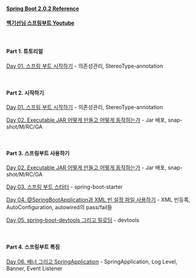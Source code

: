 #### [Spring Boot 2.0.2 Reference](https://docs.spring.io/spring-boot/docs/2.0.2.RELEASE/reference/htmlsingle/)

#### [백기선님 스프링부트 Youtube](https://www.youtube.com/watch?v=CnmTCMRTbxo&list=PLfI752FpVCS8tDT1QEYwcXmkKDz-_6nm3)

&nbsp;
&nbsp;

#### Part 1. 튜토리얼

[Day 01. 스프링 부트 시작하기](./Day01/README.md) - 의존성관리, StereoType-annotation

&nbsp;

#### Part 2. 시작하기

[Day 01. 스프링 부트 시작하기](./Day01/README.md) - 의존성관리, StereoType-annotation

[Day 02. Executable JAR 어떻게 만들고 어떻게 동작하는가](./Day02/README.md) - Jar 배포, snap-shot/M/RC/GA

&nbsp;

#### Part 3. 스프링부트 사용하기

[Day 02. Executable JAR 어떻게 만들고 어떻게 동작하는가](./Day02/README.md) - Jar 배포, snap-shot/M/RC/GA

[Day 03. 스프링 부트 스타터](./Day03/README.md) - spring-boot-starter

[Day 04. @SpringBootApplication과 XML 빈 설정 파일 사용하기](./Day04/README.md) - XML 빈등록, AutoConfiguration, autowired의 pass/fail들

[Day 05. spring-boot-devtools 그리고 릴로딩](./Day05/README.md) - devtools

&nbsp;

#### Part 4. 스프링부트 특징

[Day 06. 배너 그리고 SpringApplication](./Day06/README.md) - SpringApplication, Log Level, Banner, Event Listener 

####
